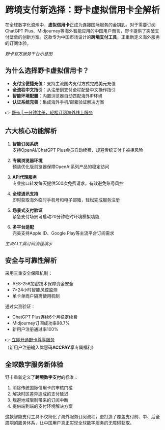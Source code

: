 # 跨境支付新选择：野卡虚拟信用卡全解析

在全球数字化浪潮中，**虚拟信用卡**正成为连接国际服务的金钥匙。对于需要订阅ChatGPT Plus、Midjourney等海外智能应用的中国用户而言，野卡提供了突破支付壁垒的创新方案。这款专为中国市场设计的**跨境支付工具**，正重新定义海外服务的订阅体验。


*野卡官方服务平台示意图*

## 为什么选择野卡虚拟信用卡？
- **支付宝便捷充值**：支持主流国内支付方式完成美元充值
- **全流程中文指引**：从注册到支付全程配备中文操作指引
- **智能环境配置**：内置浏览器自动匹配海外IP环境
- **认证系统完善**：集成海外手机/邮箱验证解决方案

👉 [野卡 | 一分钟注册，轻松订阅海外线上服务](https://bbtdd.com/yeka)

## 六大核心功能解析
1. **智能订阅系统**  
   支持OpenAI/ChatGPT Plus会员自动续费，规避传统支付卡被拒风险

2. **专属浏览器环境**  
   预装优化版浏览器保障OpenAI系列产品的稳定访问

3. **API代理服务**  
   专业接口转发每天提供500次免费请求，有效避免账号风控

4. **全球通讯支持**  
   即时获取海外临时手机号和电子邮箱，轻松完成服务注册

5. **场景式支付验证**  
   紧急支付场景可启动20分钟临时环境模拟功能

6. **多平台适配**  
   完美支持Apple ID、Google Play等主流平台订阅需求


*主流AI工具订阅流程演示*

## 安全与可靠性解析
采用三重安全保障机制：
- AES-256加密技术保障资金安全
- 7×24小时智能风控监测
- 单卡单商户隔离使用机制

通过实测验证：
- ChatGPT Plus连续6个月稳定续费
- Midjourney订阅成功率98.7%
- 新用户注册通过率100%

👉 [立即开通野卡尊享服务](https://bbtdd.com/yeka)  
（新用户注册输入优惠码**ACCPAY**享专属福利）

## 全球数字服务新体验
野卡重新定义了**跨境数字支付**的标准：
1. 消除传统国际信用卡的审核门槛
2. 解决时区差异造成的支付延迟
3. 规避地域限制带来的订阅中断
4. 提供端到端的支付环境解决方案

这款智能支付工具不仅简化了海外服务订阅流程，更打造了覆盖支付前、中、后全周期的服务体系，让中国用户真正实现全球数字服务的无障碍获取。